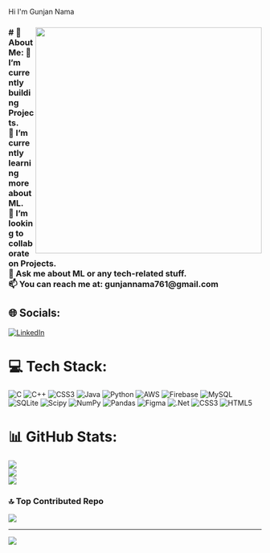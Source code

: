 <hl align="center">Hi I'm Gunjan Nama</hl>
<h3 passionate software Developer Engineer from India</h3>
<img src="https://cdn.dribbble.com/users/1857592/screenshots/3848396/character-typing.gif" width="450px" align="right" alt="">
# 💫 About Me:
🔭 I’m currently building Projects.<br>🌱 I’m currently learning more about ML.<br>👯 I’m looking to collaborate on Projects.<br>💬 Ask me about ML or any tech-related stuff.<br>📫 You can reach me at: gunjannama761@gmail.com


## 🌐 Socials:
[![LinkedIn](https://img.shields.io/badge/LinkedIn-%230077B5.svg?logo=linkedin&logoColor=white)](https://linkedin.com/in/gunjannama2003) 

# 💻 Tech Stack:
![C](https://img.shields.io/badge/c-%2300599C.svg?style=for-the-badge&logo=c&logoColor=white) ![C++](https://img.shields.io/badge/c++-%2300599C.svg?style=for-the-badge&logo=c%2B%2B&logoColor=white) ![CSS3](https://img.shields.io/badge/css3-%231572B6.svg?style=for-the-badge&logo=css3&logoColor=white) ![Java](https://img.shields.io/badge/java-%23ED8B00.svg?style=for-the-badge&logo=openjdk&logoColor=white) ![Python](https://img.shields.io/badge/python-3670A0?style=for-the-badge&logo=python&logoColor=ffdd54) ![AWS](https://img.shields.io/badge/AWS-%23FF9900.svg?style=for-the-badge&logo=amazon-aws&logoColor=white) ![Firebase](https://img.shields.io/badge/firebase-%23039BE5.svg?style=for-the-badge&logo=firebase) ![MySQL](https://img.shields.io/badge/mysql-4479A1.svg?style=for-the-badge&logo=mysql&logoColor=white) ![SQLite](https://img.shields.io/badge/sqlite-%2307405e.svg?style=for-the-badge&logo=sqlite&logoColor=white) ![Scipy](https://img.shields.io/badge/SciPy-%230C55A5.svg?style=for-the-badge&logo=scipy&logoColor=%white) ![NumPy](https://img.shields.io/badge/numpy-%23013243.svg?style=for-the-badge&logo=numpy&logoColor=white) ![Pandas](https://img.shields.io/badge/pandas-%23150458.svg?style=for-the-badge&logo=pandas&logoColor=white) ![Figma](https://img.shields.io/badge/figma-%23F24E1E.svg?style=for-the-badge&logo=figma&logoColor=white) ![.Net](https://img.shields.io/badge/.NET-5C2D91?style=for-the-badge&logo=.net&logoColor=white) ![CSS3](https://img.shields.io/badge/css3-%231572B6.svg?style=for-the-badge&logo=css3&logoColor=white) ![HTML5](https://img.shields.io/badge/html5-%23E34F26.svg?style=for-the-badge&logo=html5&logoColor=white)
# 📊 GitHub Stats:
![](https://github-readme-stats.vercel.app/api?username=gunjannama2003&theme=dark&hide_border=false&include_all_commits=true&count_private=false)<br/>
![](https://github-readme-streak-stats.herokuapp.com/?user=gunjannama2003&theme=dark&hide_border=false)<br/>
![](https://github-readme-stats.vercel.app/api/top-langs/?username=gunjannama2003&theme=dark&hide_border=false&include_all_commits=true&count_private=false&layout=compact)

### 🔝 Top Contributed Repo
![](https://github-contributor-stats.vercel.app/api?username=gunjannama2003&limit=5&theme=dark&combine_all_yearly_contributions=true)

---
[![](https://visitcount.itsvg.in/api?id=gunjannama2003&icon=0&color=12)](https://visitcount.itsvg.in)

<!-- Proudly created with GPRM ( https://gprm.itsvg.in ) -->
